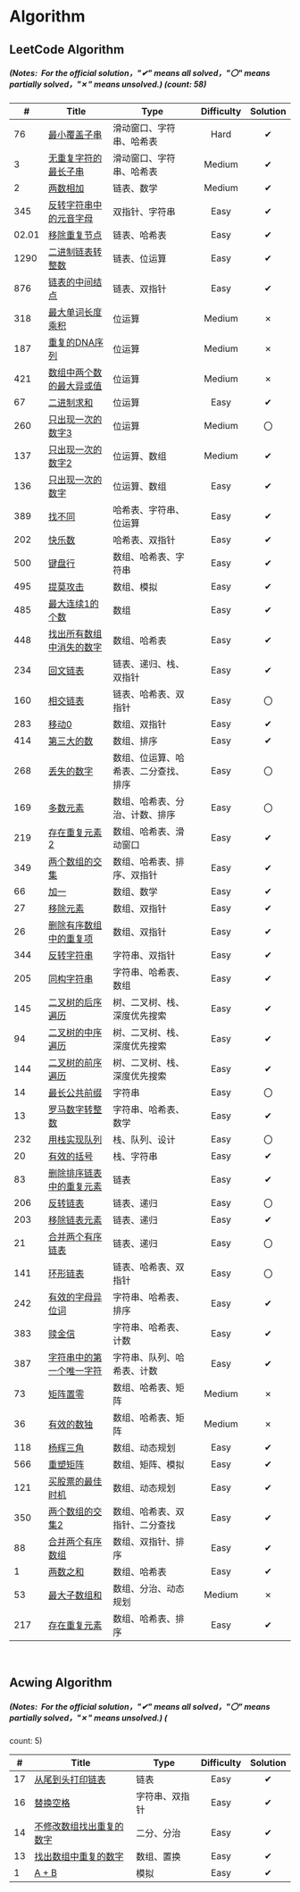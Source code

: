 # Algorithm

## LeetCode Algorithm

##### (Notes: &nbsp;For the official solution，"✔" means all solved，"〇" means partially solved，"✗" means unsolved.) (count: 58)



| #   | Title                                                                                 | Type               | Difficulty | Solution |
|-----|---------------------------------------------------------------------------------------|--------------------|:----------:|:--------:|
|76|[最小覆盖子串](https://leetcode.cn/problems/minimum-window-substring/)|滑动窗口、字符串、哈希表|Hard|✔|
|3|[无重复字符的最长子串](https://leetcode.cn/problems/longest-substring-without-repeating-characters/)|滑动窗口、字符串、哈希表|Medium|✔|
|2|[两数相加](https://leetcode.cn/problems/add-two-numbers/)|链表、数学|Medium|✔|
|345|[反转字符串中的元音字母](https://leetcode.cn/problems/reverse-vowels-of-a-string/)|双指针、字符串|Easy|✔|
|02.01|[移除重复节点](https://leetcode.cn/problems/remove-duplicate-node-lcci/)|链表、哈希表|Easy|✔|
|1290|[二进制链表转整数](https://leetcode.cn/problems/convert-binary-number-in-a-linked-list-to-integer/)|链表、位运算|Easy|✔|
|876|[链表的中间结点](https://leetcode.cn/problems/middle-of-the-linked-list/)|链表、双指针|Easy|✔|
| 318 |             [最大单词长度乘积](https://leetcode.cn/problems/maximum-product-of-word-lengths/) | 位运算                |Medium|✗|
| 187 |                      [重复的DNA序列](https://leetcode.cn/problems/repeated-dna-sequences/) | 位运算                |Medium|✗|
| 421 |  [数组中两个数的最大异或值](https://leetcode.cn/problems/maximum-xor-of-two-numbers-in-an-array/) | 位运算                |Medium|✗|
| 67  |                                     [二进制求和](https://leetcode.cn/problems/add-binary/) | 位运算                |Easy|✔|
| 260 |                          [只出现一次的数字3](https://leetcode.cn/problems/single-number-iii/) | 位运算                |Medium|〇|
| 137 |                           [只出现一次的数字2](https://leetcode.cn/problems/single-number-ii/) | 位运算、数组             |Medium|✔|
| 136 |                               [只出现一次的数字](https://leetcode.cn/problems/single-number/) | 位运算、数组             |Easy|✔|
| 389 |                              [找不同](https://leetcode.cn/problems/find-the-difference/) | 哈希表、字符串、位运算        |Easy|✔|
| 202 |                                     [快乐数](https://leetcode.cn/problems/happy-number/) | 哈希表、双指针            |Easy|✔|
| 500 |                                     [键盘行](https://leetcode.cn/problems/keyboard-row/) | 数组、哈希表、字符串         |Easy|✔|
| 495 |                                 [提莫攻击](https://leetcode.cn/problems/teemo-attacking/) | 数组、模拟              |Easy|✔|
| 485 |                        [最大连续1的个数](https://leetcode.cn/problems/max-consecutive-ones/) | 数组                 |Easy|✔|
| 448 | [找出所有数组中消失的数字](https://leetcode.cn/problems/find-all-numbers-disappeared-in-an-array/) | 数组、哈希表             |Easy|✔|
| 234 |                          [回文链表](https://leetcode.cn/problems/palindrome-linked-list/) | 链表、递归、栈、双指针        |Easy|✔|
| 160 |                [相交链表](https://leetcode.cn/problems/intersection-of-two-linked-lists/) | 链表、哈希表、双指针         |Easy|〇|
| 283 |                                      [移动0](https://leetcode.cn/problems/move-zeroes/) | 数组、双指针             |Easy|✔|
| 414 |                           [第三大的数](https://leetcode.cn/problems/third-maximum-number/) | 数组、排序              |Easy|✔|
| 268 |                                 [丢失的数字](https://leetcode.cn/problems/missing-number/) | 数组、位运算、哈希表、二分查找、排序 |Easy|〇|
| 169 |                                [多数元素](https://leetcode.cn/problems/majority-element/) | 数组、哈希表、分治、计数、排序    |Easy|〇|
| 219 |                        [存在重复元素2](https://leetcode.cn/problems/contains-duplicate-ii/) | 数组、哈希表、滑动窗口        |Easy|✔|
| 349 |                   [两个数组的交集](https://leetcode.cn/problems/intersection-of-two-arrays/) | 数组、哈希表、排序、双指针      |Easy|✔|
| 66  |                                          [加一](https://leetcode.cn/problems/plus-one/) | 数组、数学              |Easy|✔|
| 27  |                                  [移除元素](https://leetcode.cn/problems/remove-element/) | 数组、双指针             |Easy|✔|
| 26  |      [删除有序数组中的重复项](https://leetcode.cn/problems/remove-duplicates-from-sorted-array/) | 数组、双指针             |Easy|✔|
| 344 |                                 [反转字符串](https://leetcode.cn/problems/reverse-string/) | 字符串、双指针            |Easy|✔|
| 205 |                             [同构字符串](https://leetcode.cn/problems/isomorphic-strings/) | 字符串、哈希表、数组         |Easy|✔|
| 145 |             [二叉树的后序遍历](https://leetcode.cn/problems/binary-tree-postorder-traversal/) | 树、二叉树、栈、深度优先搜索     |Easy|✔|
| 94  |               [二叉树的中序遍历](https://leetcode.cn/problems/binary-tree-inorder-traversal/) | 树、二叉树、栈、深度优先搜索     |Easy|✔|
| 144 |              [二叉树的前序遍历](https://leetcode.cn/problems/binary-tree-preorder-traversal/) | 树、二叉树、栈、深度优先搜索     |Easy|✔|
| 14  |                         [最长公共前缀](https://leetcode.cn/problems/longest-common-prefix/) | 字符串                |Easy|〇|
| 13  |                             [罗马数字转整数](https://leetcode.cn/problems/roman-to-integer/) | 字符串、哈希表、数学         |Easy|✔|
| 232 |                  [用栈实现队列](https://leetcode.cn/problems/implement-queue-using-stacks/) | 栈、队列、设计            |Easy|〇|
| 20  |                              [有效的括号](https://leetcode.cn/problems/valid-parentheses/) | 栈、字符串              |Easy|✔|
| 83  |      [删除排序链表中的重复元素](https://leetcode.cn/problems/remove-duplicates-from-sorted-list/) | 链表                 |Easy|✔|
| 206 |                             [反转链表](https://leetcode.cn/problems/reverse-linked-list/) | 链表、递归              |Easy|〇|
| 203 |                   [移除链表元素](https://leetcode.cn/problems/remove-linked-list-elements/) | 链表、递归              |    Easy    |✔|
| 21  |                      [合并两个有序链表](https://leetcode.cn/problems/merge-two-sorted-lists/) | 链表、递归              |    Easy    |〇|
| 141 |                               [环形链表](https://leetcode.cn/problems/linked-list-cycle/) | 链表、哈希表、双指针         |    Easy    |〇|
| 242 |                               [有效的字母异位词](https://leetcode.cn/problems/valid-anagram/) | 字符串、哈希表、排序         |    Easy    |✔|
| 383 |                                      [赎金信](https://leetcode.cn/problems/ransom-note/) | 字符串、哈希表、计数         |    Easy    |✔|
| 387 |      [字符串中的第一个唯一字符](https://leetcode.cn/problems/first-unique-character-in-a-string/) | 字符串、队列、哈希表、计数      |    Easy    |✔|
| 73  |                               [矩阵置零](https://leetcode.cn/problems/set-matrix-zeroes/) | 数组、哈希表、矩阵          |   Medium   |✗|
| 36  |                                   [有效的数独](https://leetcode.cn/problems/valid-sudoku/) | 数组、哈希表、矩阵          |   Medium   |✗|
| 118 |                                [杨辉三角](https://leetcode.cn/problems/pascals-triangle/) | 数组、动态规划            |    Easy    |✔|
| 566 |                              [重塑矩阵](https://leetcode.cn/problems/reshape-the-matrix/) | 数组、矩阵、模拟           |    Easy    |✔|
| 121 |             [买股票的最佳时机](https://leetcode.cn/problems/best-time-to-buy-and-sell-stock/) | 数组、动态规划            |    Easy    |✔|
| 350 |               [两个数组的交集2](https://leetcode.cn/problems/intersection-of-two-arrays-ii/) | 数组、哈希表、双指针、二分查找    |    Easy    |    ✔      |
| 88  |                          [合并两个有序数组](https://leetcode.cn/problems/merge-sorted-array/) | 数组、双指针、排序          |    Easy    |    ✔     |
| 1   |                                         [两数之和](https://leetcode.cn/problems/two-sum/) | 数组、哈希表             |    Easy    |    ✔     |
| 53  |                              [最大子数组和](https://leetcode.cn/problems/maximum-subarray/) | 数组、分治、动态规划         |   Medium   |    ✗     |
| 217 |                            [存在重复元素](https://leetcode.cn/problems/contains-duplicate/) | 数组、哈希表、排序          |    Easy    |    ✔     |
 
&nbsp;

## Acwing Algorithm

##### (Notes: &nbsp;For the official solution，"✔" means all solved，"〇" means partially solved，"✗" means unsolved.) (
count: 5)

| #   | Title | Type         |          Difficulty          | Solution |
|---|-----------| ---- |:--------:|:----------:|
|17|[从尾到头打印链表](https://www.acwing.com/problem/content/17/)|链表|Easy|✔|
|16|[替换空格](https://www.acwing.com/problem/content/17/)|字符串、双指针|Easy|✔|
|14|[不修改数组找出重复的数字](https://www.acwing.com/problem/content/15/)|二分、分治|Easy|✔|
|13|[找出数组中重复的数字](https://www.acwing.com/problem/content/14/)|数组、置换|Easy|✔|
|1| [A + B](https://www.acwing.com/problem/content/1/)|模拟|Easy|✔|

